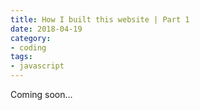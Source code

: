 ```yaml
---
title: How I built this website | Part 1
date: 2018-04-19
category:
- coding
tags:
- javascript
---
```

Coming soon...
